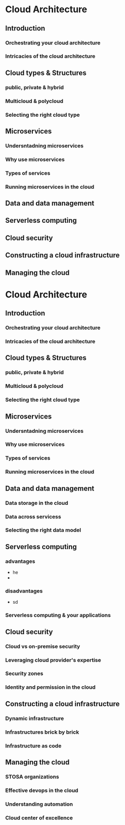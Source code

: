 # Cloud Architecture 

## Introduction

### Orchestrating your cloud architecture

### Intricacies of the cloud architecture 

## Cloud types & Structures

### public, private & hybrid

### Multicloud & polycloud

### Selecting the right cloud type

## Microservices

### Undersntadning microservices

### Why use microservices

### Types of services

### Running microservices in the cloud

## Data and data management

## Serverless computing

## Cloud security

## Constructing a cloud infrastructure

## Managing the cloud

# Cloud Architecture 

## Introduction

### Orchestrating your cloud architecture

### Intricacies of the cloud architecture 

## Cloud types & Structures

### public, private & hybrid

### Multicloud & polycloud

### Selecting the right cloud type

## Microservices

### Undersntadning microservices

### Why use microservices

### Types of services

### Running microservices in the cloud

## Data and data management

### Data storage in the cloud

### Data across servicess

### Selecting the right data model

## Serverless computing

### advantages
* he
* 
### disadvantages
* sd

### Serverless computing & your applications

## Cloud security

### Cloud vs on-premise security

### Leveraging cloud provider's expertise

###  Security zones

### Identity and permission in the cloud

## Constructing a cloud infrastructure

### Dynamic infrastructure

### Infrastructures brick by brick

### Infrastructure as code

## Managing the cloud

### STOSA organizations

### Effective devops in the cloud

### Understanding automation

### Cloud center of excellence
